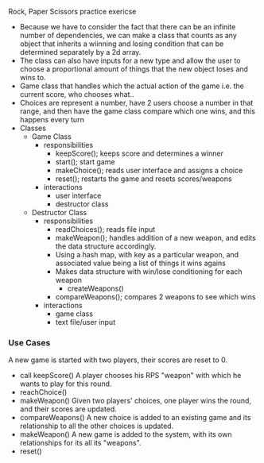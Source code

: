 Rock, Paper Scissors practice  exericse


* Because we have to consider the fact that there can be an infinite number of dependencies, we can make a class that
counts as any object that inherits a wiinning and losing condition that can be determined separately by a 2d array.
* The class can also have inputs for a new type  and allow the user to choose a proportional amount of things that the 
new object loses and wins to.
* Game class that handles which the actual action of the game i.e. the current score, who chooses what..
* Choices are represent a number, have 2 users choose a number in that range, and then have the game class compare which 
one wins, and this happens every turn
* Classes
    * Game Class
        * responsibilities
            * keepScore(); keeps score and determines a winner
            * start(); start game
            * makeChoice(); reads user interface and assigns a choice
            * reset(); restarts the game and resets scores/weapons
        * interactions
            * user interface
            * destructor class   
    * Destructor Class
        * responsibilities
            * readChoices(); reads file input
            * makeWeapon(); handles addition of a new weapon, and edits the data structure accordingly.
            * Using a hash map, with key as a particular weapon, and associated value being a list of things it wins agains
            * Makes data structure with win/lose conditioning for each weapon
                * createWeapons()
            * compareWeapons(); compares 2 weapons to see which wins
        * interactions
            * game class
            * text file/user input
  
### Use Cases
A new game is started with two players, their scores are reset to 0.
* call keepScore()
A player chooses his RPS "weapon" with which he wants to play for this round.
* reachChoice()
* makeWeapon()
Given two players' choices, one player wins the round, and their scores are updated.
* compareWeapons()
A new choice is added to an existing game and its relationship to all the other choices is updated.
* makeWeapon()
A new game is added to the system, with its own relationships for its all its "weapons".
* reset()